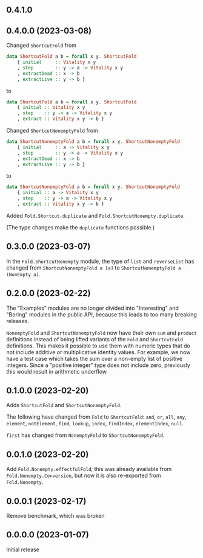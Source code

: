 ## 0.4.1.0

## 0.4.0.0 (2023-03-08)

Changed `ShortcutFold` from

```haskell
data ShortcutFold a b = forall x y. ShortcutFold
    { initial     :: Vitality x y
    , step        :: y -> a -> Vitality x y
    , extractDead :: x -> b
    , extractLive :: y -> b }
```

to

```haskell
data ShortcutFold a b = forall x y. ShortcutFold
    { initial :: Vitality x y
    , step    :: y -> a -> Vitality x y
    , extract :: Vitality x y -> b }
```

Changed `ShortcutNonemptyFold` from

```haskell
data ShortcutNonemptyFold a b = forall x y. ShortcutNonemptyFold
    { initial     :: a -> Vitality x y
    , step        :: y -> a -> Vitality x y
    , extractDead :: x -> b
    , extractLive :: y -> b }
```

to

```haskell
data ShortcutNonemptyFold a b = forall x y. ShortcutNonemptyFold
    { initial :: a -> Vitality x y
    , step    :: y -> a -> Vitality x y
    , extract :: Vitality x y -> b }
```

Added `Fold.Shortcut.duplicate` and `Fold.ShortcutNonempty.duplicate`.

(The type changes make the `duplicate` functions possible.)

## 0.3.0.0 (2023-03-07)

In the `Fold.ShortcutNonempty` module, the type of `list` and
`reverseList` has changed from `ShortcutNonemptyFold a [a]`
to `ShortcutNonemptyFold a (NonEmpty a)`.

## 0.2.0.0 (2023-02-22)

The "Examples" modules are no longer divided into "Interesting" and "Boring"
modules in the public API, because this leads to too many breaking releases.

`NonemptyFold` and `ShortcutNonemptyFold` now have their own `sum` and `product`
definitions instead of being lifted variants of the `Fold` and `ShortcutFold`
definitions. This makes it possible to use them with numeric types that do not
include additive or multiplicative identity values. For example, we now have a
test case which takes the sum over a non-empty list of positive integers. Since
a "positive integer" type does not include zero, previously this would result in
arithmetic underflow.

## 0.1.0.0 (2023-02-20)

Adds `ShortcutFold` and `ShortcutNonemptyFold`.

The following have changed from `Fold` to `ShortcutFold`:
`and`, `or`, `all`, `any`, `element`, `notElement`, `find`,
`lookup`, `index`, `findIndex`, `elementIndex`, `null`.

`first` has changed from `NonemptyFold` to `ShortcutNonemptyFold`.

## 0.0.1.0 (2023-02-20)

Add `Fold.Nonempty.effectfulFold`; this was already available from
`Fold.Nonempty.Conversion`, but now it is also re-exported from `Fold.Nonempty`.

## 0.0.0.1 (2023-02-17)

Remove benchmark, which was broken

## 0.0.0.0 (2023-01-07)

Initial release
